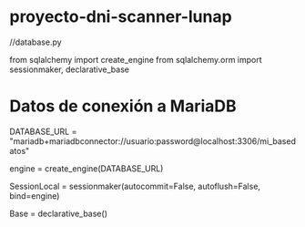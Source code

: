 # proyecto-dni-scanner-lunap
//database.py

from sqlalchemy import create_engine
from sqlalchemy.orm import sessionmaker, declarative_base

# Datos de conexión a MariaDB
DATABASE_URL = "mariadb+mariadbconnector://usuario:password@localhost:3306/mi_basedatos"

engine = create_engine(DATABASE_URL)

SessionLocal = sessionmaker(autocommit=False, autoflush=False, bind=engine)

Base = declarative_base()
